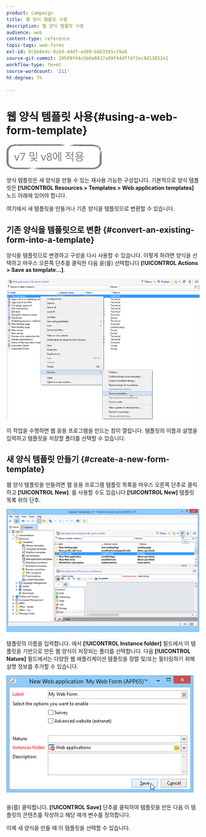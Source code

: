 ```yaml
---
product: campaign
title: 웹 양식 템플릿 사용
description: 웹 양식 템플릿 사용
audience: web
content-type: reference
topic-tags: web-forms
exl-id: 0cbb8e4c-8cb4-4dd7-ad09-b8b3165c19a8
source-git-commit: 20509f44c5b8e0827a09f44dffdf2ec9d11652a1
workflow-type: tm+mt
source-wordcount: '211'
ht-degree: 7%

---
```


# 웹 양식 템플릿 사용{#using-a-web-form-template}

![](../../assets/common.svg)

양식 템플릿은 새 양식을 만들 수 있는 재사용 가능한 구성입니다. 기본적으로 양식 템플릿은 **[!UICONTROL Resources > Templates > Web application templates]** 노드 아래에 있어야 합니다.

여기에서 새 템플릿을 만들거나 기존 양식을 템플릿으로 변환할 수 있습니다.

## 기존 양식을 템플릿으로 변환 {#convert-an-existing-form-into-a-template}

양식을 템플릿으로 변경하고 구성을 다시 사용할 수 있습니다. 이렇게 하려면 양식을 선택하고 마우스 오른쪽 단추를 클릭한 다음 을(를) 선택합니다 **[!UICONTROL Actions > Save as template...]**.

![](assets/s_ncs_admin_survey_saveastemplate.png)

이 작업을 수행하면 웹 응용 프로그램을 만드는 창이 열립니다. 템플릿의 이름과 설명을 입력하고 템플릿을 저장할 폴더를 선택할 수 있습니다.

## 새 양식 템플릿 만들기 {#create-a-new-form-template}

웹 양식 템플릿을 만들려면 웹 응용 프로그램 템플릿 목록을 마우스 오른쪽 단추로 클릭하고 **[!UICONTROL New]**. 를 사용할 수도 있습니다 **[!UICONTROL New]** 템플릿 목록 위의 단추.

![](assets/s_ncs_admin_survey_createtemplate.png)

템플릿의 이름을 입력합니다. 에서 **[!UICONTROL Instance folder]** 필드에서 이 템플릿을 기반으로 만든 웹 양식이 저장되는 폴더를 선택합니다. 다음 **[!UICONTROL Nature]** 필드에서는 다양한 웹 애플리케이션 템플릿을 정렬 및/또는 필터링하기 위해 설명 정보를 추가할 수 있습니다.

![](assets/s_ncs_admin_survey_createtemplate_details.png)

을(를) 클릭합니다. **[!UICONTROL Save]** 단추를 클릭하여 템플릿을 만든 다음 이 템플릿의 콘텐츠를 작성하고 해당 매개 변수를 정의합니다.

이제 새 양식을 만들 때 이 템플릿을 선택할 수 있습니다.
